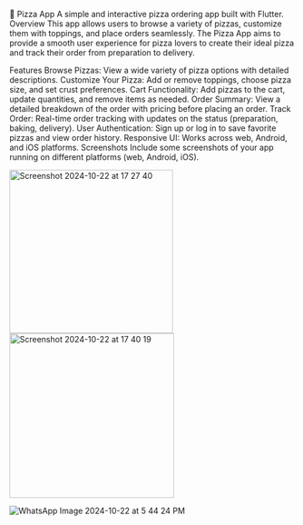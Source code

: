 🍕 Pizza App
A simple and interactive pizza ordering app built with Flutter.
Overview
This app allows users to browse a variety of pizzas, customize them with toppings, and place orders seamlessly. The Pizza App aims to provide a smooth user experience for pizza lovers to create their ideal pizza and track their order from preparation to delivery.

Features
Browse Pizzas: View a wide variety of pizza options with detailed descriptions.
Customize Your Pizza: Add or remove toppings, choose pizza size, and set crust preferences.
Cart Functionality: Add pizzas to the cart, update quantities, and remove items as needed.
Order Summary: View a detailed breakdown of the order with pricing before placing an order.
Track Order: Real-time order tracking with updates on the status (preparation, baking, delivery).
User Authentication: Sign up or log in to save favorite pizzas and view order history.
Responsive UI: Works across web, Android, and iOS platforms.
Screenshots
Include some screenshots of your app running on different platforms (web, Android, iOS).

<img width="288" alt="Screenshot 2024-10-22 at 17 27 40" src="https://github.com/user-attachments/assets/458a7c09-085e-4fe4-af38-cbc11898114e">
<img width="290" alt="Screenshot 2024-10-22 at 17 40 19" src="https://github.com/user-attachments/assets/6a9822c6-0b49-4b2b-b3d8-274cac3fae9b">

![WhatsApp Image 2024-10-22 at 5 44 24 PM](https://github.com/user-attachments/assets/cba379c5-813f-47aa-bb93-72e62f434e18)



